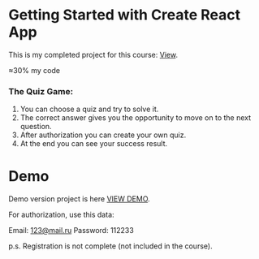 # Getting Started with Create React App

This is my completed project for this course: [View](https://www.udemy.com/course/react-2020-complete-guide/).

≈30% my code

### The Quiz Game:

1. You can сhoose a quiz and try to solve it.
2. The correct answer gives you the opportunity to move on to the next question.
3. After authorization you can create your own quiz.
4. At the end you can see your success result.

# Demo

Demo version project is here [VIEW DEMO](https://react-quiz-d624c.web.app/).

For authorization, use this data:

Email: 123@mail.ru
Password: 112233

p.s. Registration is not complete (not included in the course).
